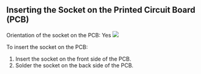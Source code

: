 ## Inserting the Socket on the Printed Circuit Board (PCB)

Orientation of the socket on the PCB: Yes
![](https://github.com/tinusaur/guides/blob/master/docs/images/Socket.jpg)

To insert the socket on the PCB:

1. Insert the socket on the front side of the PCB.
2. Solder the socket on the back side of the PCB.

